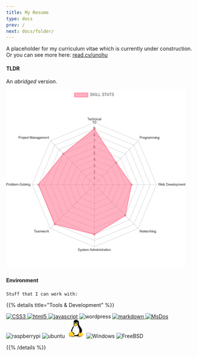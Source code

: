 ```yaml
---
title: My Resume
type: docs
prev: /
next: docs/folder/
---
```


A placeholder for my curriculum vitae which is currently under construction. Or you can see more here: [read.cv/unohu](https://read.cv/unohu)
  

#### TLDR  
An *abridged* version.

![radar chart](./../images/chart.png "My Capabilities Graph")
&nbsp;
  

#### Environment

`Stuff that I can work with:`  

{{% details title="Tools & Development" %}}

<a href="https://www.w3schools.com/css/" target="_blank"> <img src="https://cdn.jsdelivr.net/gh/devicons/devicon/icons/css3/css3-original-wordmark.svg" alt="CSS3" width="50" height="50"/><a href="https://www.w3schools.com/html/" target="_blank"> <img src="https://cdn.jsdelivr.net/gh/devicons/devicon/icons/html5/html5-original-wordmark.svg" alt="html5" width="50" height="50"/> <a href="https://developer.mozilla.org/en-US/docs/Web/JavaScript" target="_blank"> <img src="https://upload.wikimedia.org/wikipedia/commons/b/ba/Javascript_badge.svg" alt="javascript" width="50" height="50"/></a> <a href="https://www.wordpress.com" target="_blank"></a><img src="https://icon.icepanel.io/Technology/svg/Powershell.svg" alt="wordpress" width="50" height="50"/> <a href="https://www.markdownguide.org/" target="_blank"> <img src="https://www.svgrepo.com/download/368813/markdown.svg" alt="markdown" width="50" height="50"/><a href="https://en.wikipedia.org/wiki/MS-DOS" target="_blank"> <img src="https://cdn.jsdelivr.net/gh/devicons/devicon/icons/msdos/msdos-original.svg" alt="MsDos" width="50" height="50"/> <a href="https://www.raspberrypi.org/" target="_blank"></a><img src="https://cdn.jsdelivr.net/gh/devicons/devicon/icons/raspberrypi/raspberrypi-original.svg" alt="raspberrypi" width="50" height="50"/> 
<a href="https://developer.mozilla.org/en-US/docs/Web/JavaScript" target="_blank"></a><img src="https://cdn.jsdelivr.net/gh/devicons/devicon/icons/ubuntu/ubuntu-plain-wordmark.svg" alt="ubuntu" width="50" height="50"/> <a href="https://www.linux.org/" target="_blank"> <img src="https://raw.githubusercontent.com/devicons/devicon/master/icons/linux/linux-original.svg" alt="linux" width="50" height="50"/></a> <a href="https://www.microsoft.com" target="_blank"></a><img src="https://www.svgrepo.com/download/448239/microsoft.svg" alt="Windows" width="50" height="50"/> <a href="https://www.freebsd.org" target="_blank"></a><img src="https://upload.wikimedia.org/wikipedia/commons/4/40/Daemon-phk.svg" alt="FreeBSD" width="50" height="50"/>


{{% /details %}}



